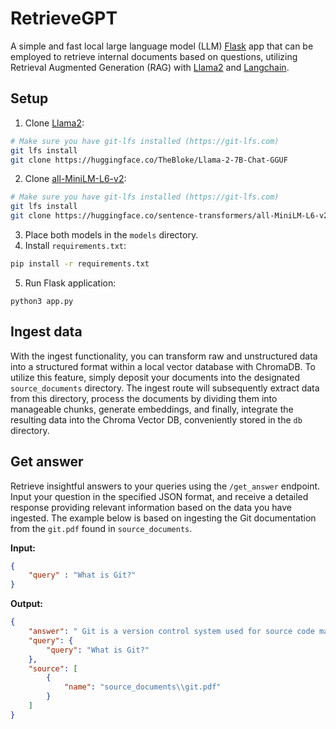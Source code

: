 # RetrieveGPT
A simple and fast local large language model (LLM) [Flask](https://github.com/pallets/flask) app that can be employed to retrieve internal documents based on questions, utilizing Retrieval Augmented Generation (RAG) with [Llama2](https://huggingface.co/TheBloke/Llama-2-7B-Chat-GGUF) and [Langchain](https://github.com/langchain-ai/langchain).

## Setup
1. Clone [Llama2](https://huggingface.co/TheBloke/Llama-2-7B-Chat-GGUF):
```bash
# Make sure you have git-lfs installed (https://git-lfs.com)
git lfs install
git clone https://huggingface.co/TheBloke/Llama-2-7B-Chat-GGUF
```
2. Clone [all-MiniLM-L6-v2](https://huggingface.co/sentence-transformers/all-MiniLM-L6-v2):
```bash
# Make sure you have git-lfs installed (https://git-lfs.com)
git lfs install
git clone https://huggingface.co/sentence-transformers/all-MiniLM-L6-v2
```
3. Place both models in the `models` directory.
4. Install `requirements.txt`:
```bash
pip install -r requirements.txt
```
5. Run Flask application:
```
python3 app.py
```

## Ingest data

With the ingest functionality, you can transform raw and unstructured data into a structured format within a local vector database with ChromaDB. To utilize this feature, simply deposit your documents into the designated `source_documents` directory. The ingest route will subsequently extract data from this directory, process the documents by dividing them into manageable chunks, generate embeddings, and finally, integrate the resulting data into the Chroma Vector DB, conveniently stored in the `db` directory.

## Get answer
Retrieve insightful answers to your queries using the `/get_answer` endpoint. Input your question in the specified JSON format, and receive a detailed response providing relevant information based on the data you have ingested. The example below is based on ingesting the Git documentation from the `git.pdf` found in `source_documents`.

**Input:**
```json
{
    "query" : "What is Git?"
}
```
**Output:**
```json
{
    "answer": " Git is a version control system used for source code management. It allows developers to track changes made to their codebase over time, collaborate with others, and manage different versions of their software.",
    "query": {
        "query": "What is Git?"
    },
    "source": [
        {
            "name": "source_documents\\git.pdf"
        }
    ]
}
```
